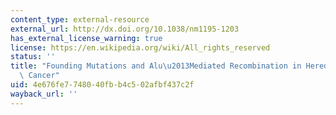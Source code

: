 ```yaml
---
content_type: external-resource
external_url: http://dx.doi.org/10.1038/nm1195-1203
has_external_license_warning: true
license: https://en.wikipedia.org/wiki/All_rights_reserved
status: ''
title: "Founding Mutations and Alu\u2013Mediated Recombination in Hereditary Colon\
  \ Cancer"
uid: 4e676fe7-7480-40fb-b4c5-02afbf437c2f
wayback_url: ''
---
```

